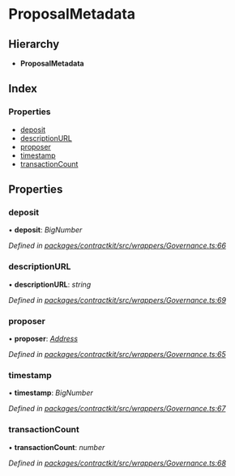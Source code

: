 # ProposalMetadata

## Hierarchy

* **ProposalMetadata**

## Index

### Properties

* [deposit](../interfaces/_wrappers_governance_.proposalmetadata.md#deposit)
* [descriptionURL](../interfaces/_wrappers_governance_.proposalmetadata.md#descriptionurl)
* [proposer](../interfaces/_wrappers_governance_.proposalmetadata.md#proposer)
* [timestamp](../interfaces/_wrappers_governance_.proposalmetadata.md#timestamp)
* [transactionCount](../interfaces/_wrappers_governance_.proposalmetadata.md#transactioncount)

## Properties

### deposit

• **deposit**: _BigNumber_

_Defined in_ [_packages/contractkit/src/wrappers/Governance.ts:66_](https://github.com/celo-org/celo-monorepo/blob/master/packages/contractkit/src/wrappers/Governance.ts#L66)

### descriptionURL

• **descriptionURL**: _string_

_Defined in_ [_packages/contractkit/src/wrappers/Governance.ts:69_](https://github.com/celo-org/celo-monorepo/blob/master/packages/contractkit/src/wrappers/Governance.ts#L69)

### proposer

• **proposer**: [_Address_](_base_.md#address)

_Defined in_ [_packages/contractkit/src/wrappers/Governance.ts:65_](https://github.com/celo-org/celo-monorepo/blob/master/packages/contractkit/src/wrappers/Governance.ts#L65)

### timestamp

• **timestamp**: _BigNumber_

_Defined in_ [_packages/contractkit/src/wrappers/Governance.ts:67_](https://github.com/celo-org/celo-monorepo/blob/master/packages/contractkit/src/wrappers/Governance.ts#L67)

### transactionCount

• **transactionCount**: _number_

_Defined in_ [_packages/contractkit/src/wrappers/Governance.ts:68_](https://github.com/celo-org/celo-monorepo/blob/master/packages/contractkit/src/wrappers/Governance.ts#L68)

